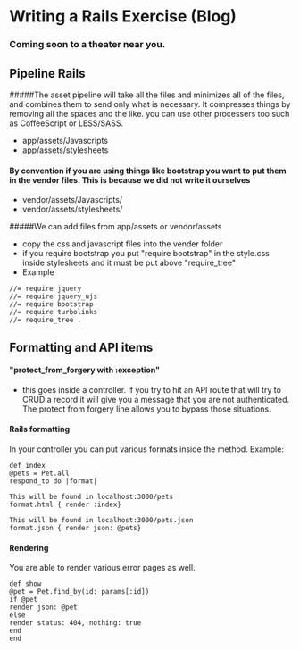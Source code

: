 # Writing a Rails Exercise (Blog)

### Coming soon to a theater near you.


## Pipeline Rails

#####The asset pipeline will take all the files and minimizes all of the files, and combines them to send only what is necessary. It compresses things by removing all the spaces and the like. you can use other processers too such as CoffeeScript or LESS/SASS. 

* app/assets/Javascripts
* app/assets/stylesheets


#### By convention if you are using things like bootstrap you want to put them in the vendor files. This is because we did not write it ourselves

* vendor/assets/Javascripts/
* vendor/assets/stylesheets/


#####We can add files from app/assets or vendor/assets

* copy the css and javascript files into the vender folder
* if you require bootstrap you put "require bootstrap" in the style.css inside stylesheets and it must be put above "require_tree"
* Example

``` 
//= require jquery
//= require jquery_ujs
//= require bootstrap
//= require turbolinks
//= require_tree .
```

## Formatting and API items

#### "protect_from_forgery with :exception" 

* this goes inside a controller. If you try to hit an API route that will try to CRUD a record it will give you a message that you are not authenticated. The protect from forgery line allows you to bypass those situations.

#### Rails formatting
In your controller you can put various formats inside the method. Example:
``` 
def index
@pets = Pet.all
respond_to do |format|

This will be found in localhost:3000/pets
format.html { render :index}

This will be found in localhost:3000/pets.json
format.json { render json: @pets}
```

#### Rendering
You are able to render various error pages as well. 

```
def show
@pet = Pet.find_by(id: params[:id])
if @pet
render json: @pet
else 
render status: 404, nothing: true
end
end
```












